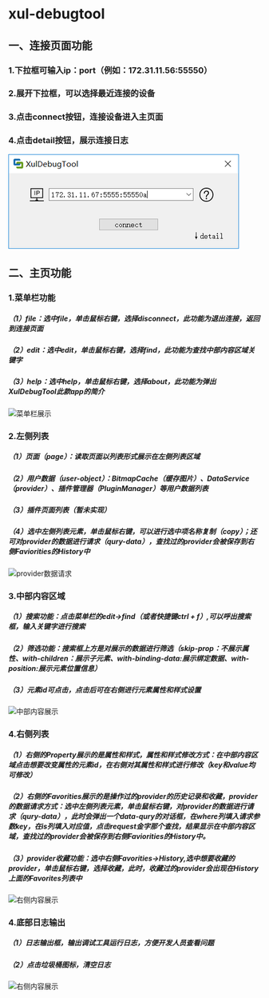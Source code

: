 # xul-debugtool
## 一、连接页面功能
### 1.下拉框可输入ip：port（例如：172.31.11.56:55550）

### 2.展开下拉框，可以选择最近连接的设备

### 3.点击connect按钮，连接设备进入主页面

### 4.点击detail按钮，展示连接日志

![点击连接按钮连接设备](https://github.com/starcor-company/XulDebugTool/blob/logcatapi/resources/readme/connect.png)<br/>

## 二、主页功能
### 1.菜单栏功能
##### （1）file：选中file，单击鼠标右键，选择disconnect，此功能为退出连接，返回到连接页面

##### （2）edit：选中edit，单击鼠标右键，选择find，此功能为查找中部内容区域关键字

##### （3）help：选中help，单击鼠标右键，选择about，此功能为弹出XulDebugTool此款app的简介
![菜单栏展示](https://github.com/starcor-company/XulDebugTool/blob/logcatapi/resources/readme/main_menu.png)<br/>

### 2.左侧列表
##### （1）页面（page）：读取页面以列表形式展示在左侧列表区域

##### （2）用户数据（user-object）：BitmapCache（缓存图片）、DataService（provider）、插件管理器（PluginManager）等用户数据列表

##### （3）插件页面列表（暂未实现）

##### （4）选中左侧列表元素，单击鼠标右键，可以进行选中项名称复制（copy）；还可对provider的数据进行请求（qury-data），查找过的provider会被保存到右侧Faviorities的History中
![provider数据请求](https://github.com/starcor-company/XulDebugTool/blob/logcatapi/resources/readme/main_provider.png)<br/>

### 3.中部内容区域
##### （1）搜索功能：点击菜单栏的edit->find（或者快捷键ctrl + f）,可以呼出搜索框，输入关键字进行搜索

##### （2）筛选功能：搜索框上方是对展示的数据进行筛选（skip-prop：不展示属性、with-children：展示子元素、with-binding-data:展示绑定数据、with-position:展示元素位置信息）

##### （3）元素id可点击，点击后可在右侧进行元素属性和样式设置
![中部内容展示](https://github.com/starcor-company/XulDebugTool/blob/logcatapi/resources/readme/main_search.png)<br/>

### 4.右侧列表
##### （1）右侧的Property展示的是属性和样式，属性和样式修改方式：在中部内容区域点击想要改变属性的元素id，在右侧对其属性和样式进行修改（key和value均可修改）

##### （2）右侧的Favorities展示的是操作过的provider的历史记录和收藏，provider的数据请求方式：选中左侧列表元素，单击鼠标右键，对provider的数据进行请求（qury-data），此时会弹出一个data-qury的对话框，在where列填入请求参数key，在is列填入对应值，点击request金字那个查找，结果显示在中部内容区域，查找过的provider会被保存到右侧Faviorities的History中。

##### （3）provider收藏功能：选中右侧Favorities->History,选中想要收藏的provider，单击鼠标右键，选择收藏，此时，收藏过的provider会出现在History上面的Favorites列表中
![右侧内容展示](https://github.com/starcor-company/XulDebugTool/blob/logcatapi/resources/readme/main_provider.png)<br/>

### 4.底部日志输出
##### （1）日志输出框，输出调试工具运行日志，方便开发人员查看问题

##### （2）点击垃圾桶图标，清空日志
![右侧内容展示](https://github.com/starcor-company/XulDebugTool/blob/logcatapi/resources/readme/logcat.png)<br/>
